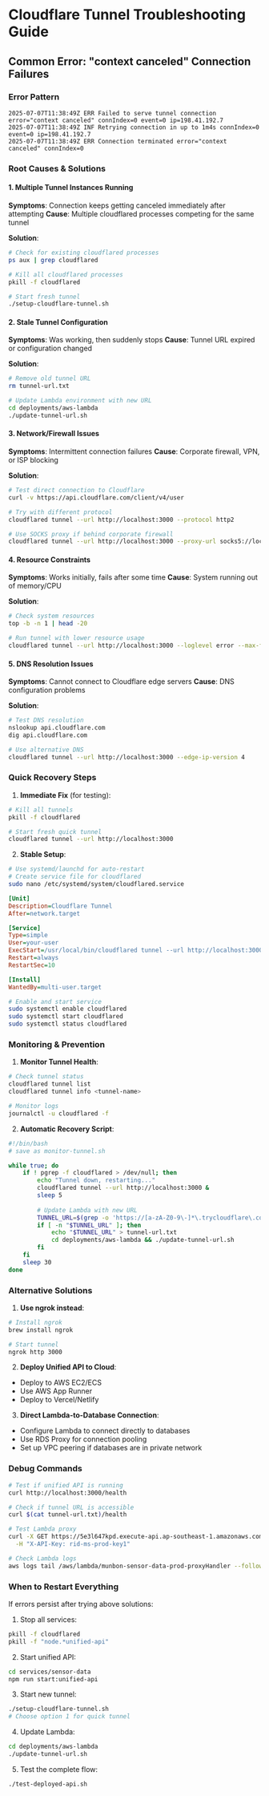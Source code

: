 # Cloudflare Tunnel Troubleshooting Guide

## Common Error: "context canceled" Connection Failures

### Error Pattern
```
2025-07-07T11:38:49Z ERR Failed to serve tunnel connection error="context canceled" connIndex=0 event=0 ip=198.41.192.7
2025-07-07T11:38:49Z INF Retrying connection in up to 1m4s connIndex=0 event=0 ip=198.41.192.7
2025-07-07T11:38:49Z ERR Connection terminated error="context canceled" connIndex=0
```

### Root Causes & Solutions

#### 1. **Multiple Tunnel Instances Running**
**Symptoms**: Connection keeps getting canceled immediately after attempting
**Cause**: Multiple cloudflared processes competing for the same tunnel

**Solution**:
```bash
# Check for existing cloudflared processes
ps aux | grep cloudflared

# Kill all cloudflared processes
pkill -f cloudflared

# Start fresh tunnel
./setup-cloudflare-tunnel.sh
```

#### 2. **Stale Tunnel Configuration**
**Symptoms**: Was working, then suddenly stops
**Cause**: Tunnel URL expired or configuration changed

**Solution**:
```bash
# Remove old tunnel URL
rm tunnel-url.txt

# Update Lambda environment with new URL
cd deployments/aws-lambda
./update-tunnel-url.sh
```

#### 3. **Network/Firewall Issues**
**Symptoms**: Intermittent connection failures
**Cause**: Corporate firewall, VPN, or ISP blocking

**Solution**:
```bash
# Test direct connection to Cloudflare
curl -v https://api.cloudflare.com/client/v4/user

# Try with different protocol
cloudflared tunnel --url http://localhost:3000 --protocol http2

# Use SOCKS proxy if behind corporate firewall
cloudflared tunnel --url http://localhost:3000 --proxy-url socks5://localhost:1080
```

#### 4. **Resource Constraints**
**Symptoms**: Works initially, fails after some time
**Cause**: System running out of memory/CPU

**Solution**:
```bash
# Check system resources
top -b -n 1 | head -20

# Run tunnel with lower resource usage
cloudflared tunnel --url http://localhost:3000 --loglevel error --max-fetch-size 50
```

#### 5. **DNS Resolution Issues**
**Symptoms**: Cannot connect to Cloudflare edge servers
**Cause**: DNS configuration problems

**Solution**:
```bash
# Test DNS resolution
nslookup api.cloudflare.com
dig api.cloudflare.com

# Use alternative DNS
cloudflared tunnel --url http://localhost:3000 --edge-ip-version 4
```

### Quick Recovery Steps

1. **Immediate Fix** (for testing):
```bash
# Kill all tunnels
pkill -f cloudflared

# Start fresh quick tunnel
cloudflared tunnel --url http://localhost:3000
```

2. **Stable Setup**:
```bash
# Use systemd/launchd for auto-restart
# Create service file for cloudflared
sudo nano /etc/systemd/system/cloudflared.service
```

```ini
[Unit]
Description=Cloudflare Tunnel
After=network.target

[Service]
Type=simple
User=your-user
ExecStart=/usr/local/bin/cloudflared tunnel --url http://localhost:3000 --no-autoupdate
Restart=always
RestartSec=10

[Install]
WantedBy=multi-user.target
```

```bash
# Enable and start service
sudo systemctl enable cloudflared
sudo systemctl start cloudflared
sudo systemctl status cloudflared
```

### Monitoring & Prevention

1. **Monitor Tunnel Health**:
```bash
# Check tunnel status
cloudflared tunnel list
cloudflared tunnel info <tunnel-name>

# Monitor logs
journalctl -u cloudflared -f
```

2. **Automatic Recovery Script**:
```bash
#!/bin/bash
# save as monitor-tunnel.sh

while true; do
    if ! pgrep -f cloudflared > /dev/null; then
        echo "Tunnel down, restarting..."
        cloudflared tunnel --url http://localhost:3000 &
        sleep 5
        
        # Update Lambda with new URL
        TUNNEL_URL=$(grep -o 'https://[a-zA-Z0-9\-]*\.trycloudflare\.com' /tmp/cloudflared.log | head -1)
        if [ -n "$TUNNEL_URL" ]; then
            echo "$TUNNEL_URL" > tunnel-url.txt
            cd deployments/aws-lambda && ./update-tunnel-url.sh
        fi
    fi
    sleep 30
done
```

### Alternative Solutions

1. **Use ngrok instead**:
```bash
# Install ngrok
brew install ngrok

# Start tunnel
ngrok http 3000
```

2. **Deploy Unified API to Cloud**:
- Deploy to AWS EC2/ECS
- Use AWS App Runner
- Deploy to Vercel/Netlify

3. **Direct Lambda-to-Database Connection**:
- Configure Lambda to connect directly to databases
- Use RDS Proxy for connection pooling
- Set up VPC peering if databases are in private network

### Debug Commands

```bash
# Test if unified API is running
curl http://localhost:3000/health

# Check if tunnel URL is accessible
curl $(cat tunnel-url.txt)/health

# Test Lambda proxy
curl -X GET https://5e3l647kpd.execute-api.ap-southeast-1.amazonaws.com/prod/api/v1/public/aos/latest \
  -H "X-API-Key: rid-ms-prod-key1"

# Check Lambda logs
aws logs tail /aws/lambda/munbon-sensor-data-prod-proxyHandler --follow
```

### When to Restart Everything

If errors persist after trying above solutions:

1. Stop all services:
```bash
pkill -f cloudflared
pkill -f "node.*unified-api"
```

2. Start unified API:
```bash
cd services/sensor-data
npm run start:unified-api
```

3. Start new tunnel:
```bash
./setup-cloudflare-tunnel.sh
# Choose option 1 for quick tunnel
```

4. Update Lambda:
```bash
cd deployments/aws-lambda
./update-tunnel-url.sh
```

5. Test the complete flow:
```bash
./test-deployed-api.sh
```